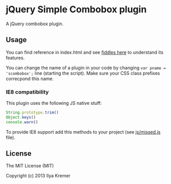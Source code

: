 jQuery Simple Combobox plugin
=============================

A jQuery combobox plugin.

Usage
-----

You can find reference in index.html and see [fiddles here](http://jsfiddle.net/user/ivkremer/fiddles/ "JSFiddle") to understand its features.

You can change the name of a plugin in your code by changing ```var pname = 'scombobox';``` line (starting the script). Make sure your CSS class prefixes correcpond this name.

### IE8 compatibility ###

This plugin uses the following JS native stuff:

```JavaScript
String.prototype.trim()
Object.keys()
console.warn()
```

To provide IE8 support add this methods to your project (see [js/missed.js](https://github.com/ivkremer/jquery-simple-combobox/blob/master/js/missed.j) file).

License
-------

The MIT License (MIT)

Copyright (c) 2013 Ilya Kremer
